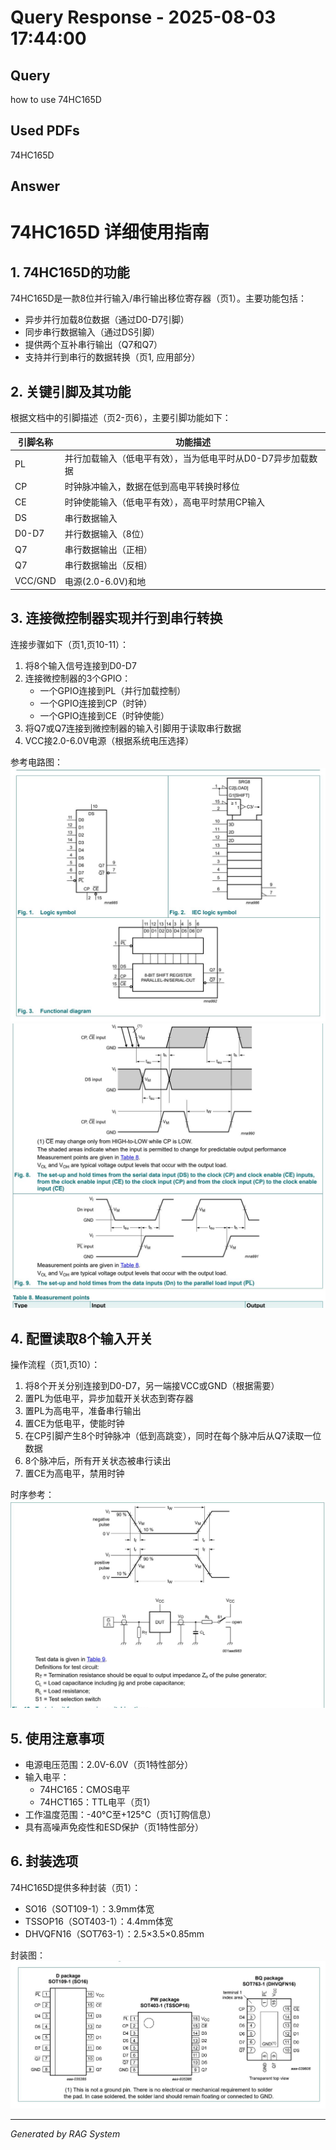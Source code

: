 # Query Response - 2025-08-03 17:44:00

## Query
how to use 74HC165D

## Used PDFs
74HC165D

## Answer
# 74HC165D 详细使用指南

## 1. 74HC165D的功能

74HC165D是一款8位并行输入/串行输出移位寄存器（页1）。主要功能包括：
- 异步并行加载8位数据（通过D0-D7引脚）
- 同步串行数据输入（通过DS引脚）
- 提供两个互补串行输出（Q7和Q7）
- 支持并行到串行的数据转换（页1, 应用部分）

## 2. 关键引脚及其功能

根据文档中的引脚描述（页2-页6），主要引脚功能如下：

| 引脚名称 | 功能描述 |
|---------|----------|
| PL      | 并行加载输入（低电平有效），当为低电平时从D0-D7异步加载数据 |
| CP      | 时钟脉冲输入，数据在低到高电平转换时移位 |
| CE      | 时钟使能输入（低电平有效），高电平时禁用CP输入 |
| DS      | 串行数据输入 |
| D0-D7   | 并行数据输入（8位） |
| Q7      | 串行数据输出（正相） |
| Q7      | 串行数据输出（反相） |
| VCC/GND | 电源(2.0-6.0V)和地 |

## 3. 连接微控制器实现并行到串行转换

连接步骤如下（页1,页10-11）：
1. 将8个输入信号连接到D0-D7
2. 连接微控制器的3个GPIO：
   - 一个GPIO连接到PL（并行加载控制）
   - 一个GPIO连接到CP（时钟）
   - 一个GPIO连接到CE（时钟使能）
3. 将Q7或Q7连接到微控制器的输入引脚用于读取串行数据
4. VCC接2.0-6.0V电源（根据系统电压选择）

参考电路图：![功能图](74HC165D/_page_1_Figure_6.jpeg) ![波形图](74HC165D/_page_10_Figure_3.jpeg)

## 4. 配置读取8个输入开关

操作流程（页1,页10）：
1. 将8个开关分别连接到D0-D7，另一端接VCC或GND（根据需要）
2. 置PL为低电平，异步加载开关状态到寄存器
3. 置PL为高电平，准备串行输出
4. 置CE为低电平，使能时钟
5. 在CP引脚产生8个时钟脉冲（低到高跳变），同时在每个脉冲后从Q7读取一位数据
6. 8个脉冲后，所有开关状态被串行读出
7. 置CE为高电平，禁用时钟

时序参考：![时序图](74HC165D/_page_11_Figure_3.jpeg)

## 5. 使用注意事项

- 电源电压范围：2.0V-6.0V（页1特性部分）
- 输入电平：
  - 74HC165：CMOS电平
  - 74HCT165：TTL电平（页1）
- 工作温度范围：-40°C至+125°C（页1订购信息）
- 具有高噪声免疫性和ESD保护（页1特性部分）

## 6. 封装选项

74HC165D提供多种封装（页1）：
- SO16（SOT109-1）：3.9mm体宽
- TSSOP16（SOT403-1）：4.4mm体宽 
- DHVQFN16（SOT763-1）：2.5×3.5×0.85mm

封装图：![封装图](74HC165D/_page_2_Figure_4.jpeg)

---
*Generated by RAG System*
